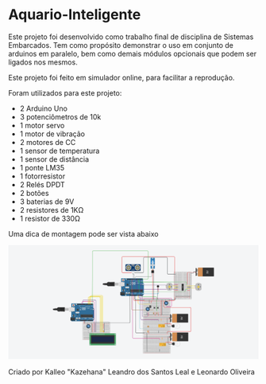 # Aquario-Inteligente

Este projeto foi desenvolvido como trabalho final de disciplina de Sistemas Embarcados. Tem como propósito demonstrar o uso em conjunto de arduinos em paralelo, bem como demais módulos opcionais que podem ser ligados nos mesmos.

Este projeto foi feito em simulador online, para facilitar a reprodução.

Foram utilizados para este projeto:
<ul>
<li>2 Arduino Uno</li>
<li>3 potenciômetros de 10k</li>
<li>1 motor servo</li>
<li>1 motor de vibração</li>
<li>2 motores de CC</li>
<li>1 sensor de temperatura</li>
<li>1 sensor de distância</li>
<li>1 ponte LM35</li>
<li>1 fotorresistor</li>
<li>2 Relés DPDT</li>
<li>2 botões</li>
<li>3 baterias de 9V</li>
<li>2 resistores de 1KΩ</li>
<li>1 resistor de 330Ω</li>
</ul>

Uma dica de montagem pode ser vista abaixo

<img src="https://github.com/KalleoLeandro/Aquario-Inteligente/blob/master/imagem_aquario.png?raw=true">

Criado por Kalleo "Kazehana" Leandro dos Santos Leal e Leonardo Oliveira
